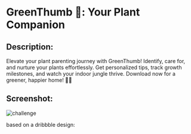 # GreenThumb 🌿: Your Plant Companion

## Description:

Elevate your plant parenting journey with GreenThumb! Identify, care for, and nurture your plants effortlessly. Get personalized tips, track growth milestones, and watch your indoor jungle thrive. Download now for a greener, happier home! 🌱✨

## Screenshot:

![challenge](https://github.com/mohammadjawid10/Green-Thumb/assets/151815039/3ee61905-c67a-4db6-a807-e6d2faf56197)

based on a dribbble design:
